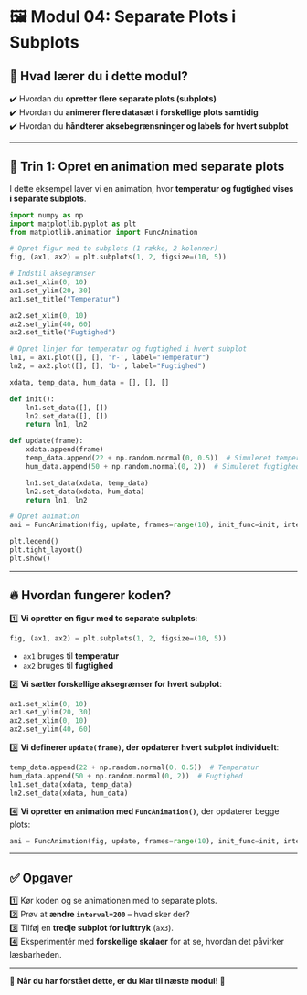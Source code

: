# 🖼️ Modul 04: Separate Plots i Subplots

## 📌 Hvad lærer du i dette modul?
✔️ Hvordan du **opretter flere separate plots (subplots)**  
✔️ Hvordan du **animerer flere datasæt i forskellige plots samtidig**  
✔️ Hvordan du **håndterer aksebegrænsninger og labels for hvert subplot**  

---

## 📌 Trin 1: Opret en animation med separate plots
I dette eksempel laver vi en animation, hvor **temperatur og fugtighed vises i separate subplots**.

```python
import numpy as np
import matplotlib.pyplot as plt
from matplotlib.animation import FuncAnimation

# Opret figur med to subplots (1 række, 2 kolonner)
fig, (ax1, ax2) = plt.subplots(1, 2, figsize=(10, 5))

# Indstil aksegrænser
ax1.set_xlim(0, 10)
ax1.set_ylim(20, 30)
ax1.set_title("Temperatur")

ax2.set_xlim(0, 10)
ax2.set_ylim(40, 60)
ax2.set_title("Fugtighed")

# Opret linjer for temperatur og fugtighed i hvert subplot
ln1, = ax1.plot([], [], 'r-', label="Temperatur")
ln2, = ax2.plot([], [], 'b-', label="Fugtighed")

xdata, temp_data, hum_data = [], [], []

def init():
    ln1.set_data([], [])
    ln2.set_data([], [])
    return ln1, ln2

def update(frame):
    xdata.append(frame)
    temp_data.append(22 + np.random.normal(0, 0.5))  # Simuleret temperatur
    hum_data.append(50 + np.random.normal(0, 2))  # Simuleret fugtighed

    ln1.set_data(xdata, temp_data)
    ln2.set_data(xdata, hum_data)
    return ln1, ln2

# Opret animation
ani = FuncAnimation(fig, update, frames=range(10), init_func=init, interval=500, blit=False)

plt.legend()
plt.tight_layout()
plt.show()
```

---

## 🔥 Hvordan fungerer koden?
1️⃣ **Vi opretter en figur med to separate subplots**:  
   ```python
   fig, (ax1, ax2) = plt.subplots(1, 2, figsize=(10, 5))
   ```
   - `ax1` bruges til **temperatur**
   - `ax2` bruges til **fugtighed**

2️⃣ **Vi sætter forskellige aksegrænser for hvert subplot**:  
   ```python
   ax1.set_xlim(0, 10)
   ax1.set_ylim(20, 30)
   ax2.set_xlim(0, 10)
   ax2.set_ylim(40, 60)
   ```

3️⃣ **Vi definerer `update(frame)`, der opdaterer hvert subplot individuelt**:  
   ```python
   temp_data.append(22 + np.random.normal(0, 0.5))  # Temperatur
   hum_data.append(50 + np.random.normal(0, 2))  # Fugtighed
   ln1.set_data(xdata, temp_data)
   ln2.set_data(xdata, hum_data)
   ```

4️⃣ **Vi opretter en animation med `FuncAnimation()`**, der opdaterer begge plots:  
   ```python
   ani = FuncAnimation(fig, update, frames=range(10), init_func=init, interval=500, blit=False)
   ```

---

## ✅ Opgaver
1️⃣ Kør koden og se animationen med to separate plots.  
2️⃣ Prøv at **ændre `interval=200`** – hvad sker der?  
3️⃣ Tilføj en **tredje subplot for lufttryk** (`ax3`).  
4️⃣ Eksperimentér med **forskellige skalaer** for at se, hvordan det påvirker læsbarheden.  

---

🔹 **Når du har forstået dette, er du klar til næste modul! 🚀**
